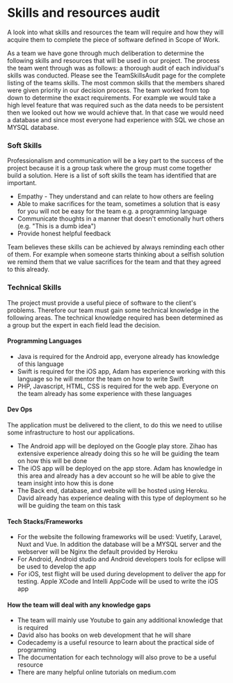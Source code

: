 # Skills and resources audit
A look into what skills and resources the team will require and how they will acquire them to complete the piece of software defined in Scope of Work.


As a team we have gone through much deliberation to determine the following skills and resources that will be used in our project. The process the team went through was as follows: a thorough audit of each individual's skills was conducted. Please see the TeamSkillsAudit page for the complete listing of the teams skills. The most common skills that the members shared were given priority in our decision process. The team worked from top down to determine the exact requirements. For example we would take a high level feature that was required such as the data needs to be persistent then we looked out how we would achieve that. In that case we would need a database and since most everyone had experience with SQL we chose an MYSQL database.

### Soft Skills
Professionalism and communication will be a key part to the success of the project because it is a group task where the group must come together build a solution. Here is a list of soft skills the team has identified that are important.


* Empathy - They understand and can relate to how others are feeling
* Able to make sacrifices for the team, sometimes a solution that is easy for you will not be easy for the team e.g. a programming language
* Communicate thoughts in a manner that doesn't emotionally hurt others (e.g. "This is a dumb idea")
* Provide honest helpful feedback

Team believes these skills can be achieved by always reminding each other of them. For example when someone starts thinking about a selfish solution we remind them that we value sacrifices for the team and that they agreed to this already.

### Technical Skills
The project must provide a useful piece of software to the client's problems. Therefore our team must gain some technical knowledge in the following areas. The technical knowledge required has been determined as a group but the expert in each field lead the decision.

#### Programming Languages
* Java is required for the Android app, everyone already has knowledge of this language
* Swift is required for the iOS app, Adam has experience working with this language so he will mentor the team on how to write Swift
* PHP, Javascript, HTML, CSS is required for the web app. Everyone on the team already has some experience with these languages

#### Dev Ops
The application must be delivered to the client, to do this we need to utilise some infrastructure to host our applications.
* The Android app will be deployed on the Google play store. Zihao has extensive experience already doing this so he will be guiding the team on how this will be done
* The iOS app will be deployed on the app store. Adam has knowledge in this area and already has a dev account so he will be able to give the team insight into how this is done
* The Back end, database, and website will be hosted using Heroku. David already has experience dealing with this type of deployment so he will be guiding the team on this task

#### Tech Stacks/Frameworks
* For the website the following frameworks will be used: Vuetify, Laravel, Nuxt and Vue. In addition the database will be a MYSQL server and the webserver will be Nginx the default provided by Heroku
* For Android, Android studio and Android developers tools for eclipse will be used to develop the app
* For iOS, test flight will be used during development to deliver the app for testing. Apple XCode and Intelli AppCode will be used to write the iOS app

#### How the team will deal with any knowledge gaps
* The team will mainly use Youtube to gain any additional knowledge that is required
* David also has books on web development that he will share
* Codecademy is a useful resource to learn about the practical side of programming
* The documentation for each technology will also prove to be a useful resource
* There are many helpful online tutorials on medium.com


